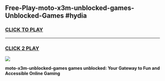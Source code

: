 
## Free-Play-moto-x3m-unblocked-games-Unblocked-Games #hydia
<h3>
<a href="https://news.freeplayer.one?title=moto-x3m-unblocked-games&ref=8M">CLICK TO PLAY</a></h3>
<hr>

<h3>
<a href="https://news.freeplayer.one?title=moto-x3m-unblocked-games&ref=8M">CLICK 2 PLAY</a>
  
</h3>

<a href="https://news.freeplayer.one?title=moto-x3m-unblocked-games&ref=8M"><img src="https://clearcache.store/games.png"></a>


**moto-x3m-unblocked-games games unblocked: Your Gateway to Fun and Accessible Online Gaming**

